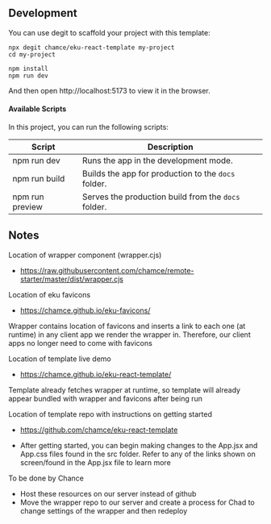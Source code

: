 ## Development

You can use degit to scaffold your project with this template:

```
npx degit chamce/eku-react-template my-project
cd my-project

npm install
npm run dev
```

And then open http://localhost:5173 to view it in the browser.

#### Available Scripts

In this project, you can run the following scripts:

| Script          | Description                                         |
| --------------- | --------------------------------------------------- |
| npm run dev     | Runs the app in the development mode.               |
| npm run build   | Builds the app for production to the `docs` folder. |
| npm run preview | Serves the production build from the `docs` folder. |

## Notes

Location of wrapper component (wrapper.cjs)
- https://raw.githubusercontent.com/chamce/remote-starter/master/dist/wrapper.cjs

Location of eku favicons
- https://chamce.github.io/eku-favicons/

Wrapper contains location of favicons and inserts a link to each one (at runtime) in any client app we render the wrapper in. Therefore, our client apps no longer need to come with favicons

Location of template live demo
- https://chamce.github.io/eku-react-template/

Template already fetches wrapper at runtime, so template will already appear bundled with wrapper and favicons after being run

Location of template repo with instructions on getting started
- https://github.com/chamce/eku-react-template

- After getting started, you can begin making changes to the App.jsx and App.css files found in the src folder. Refer to any of the links shown on screen/found in the App.jsx file to learn more

To be done by Chance
- Host these resources on our server instead of github
- Move the wrapper repo to our server and create a process for Chad to change settings of the wrapper and then redeploy